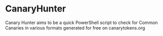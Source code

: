 # CanaryHunter
Canary Hunter aims to be a quick PowerShell script to check for Common Canaries in various formats generated for free on canarytokens.org
